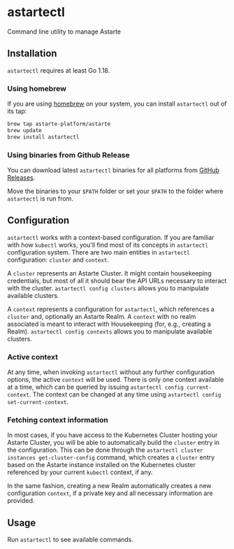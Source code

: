 # astartectl

Command line utility to manage Astarte

## Installation

`astartectl` requires at least Go 1.18.

### Using homebrew

If you are using [homebrew](https://brew.sh/) on your system, you can install `astartectl` out of its tap:

```bash
brew tap astarte-platform/astarte
brew update
brew install astartectl
```

### Using binaries from Github Release

You can download latest `astartectl` binaries for all platforms from [GitHub Releases](https://github.com/astarte-platform/astartectl/releases).

Move the binaries to your `$PATH` folder or set your `$PATH` to the folder where `astartectl` is run from.

## Configuration

`astartectl` works with a context-based configuration. If you are familiar with how `kubectl` works, you'll
find most of its concepts in `astartectl` configuration system. There are two main entities in `astartectl`
configuration: `cluster` and `context`.

A `cluster` represents an Astarte Cluster. It might contain housekeeping credentials, but most of all it should
bear the API URLs necessary to interact with the cluster. `astartectl config clusters` allows you to manipulate
available clusters.

A `context` represents a configuration for `astartectl`, which references a `cluster` and, optionally an Astarte
Realm. A `context` with no realm associated is meant to interact with Housekeeping (for, e.g., creating a Realm).
`astartectl config contexts` allows you to manipulate available clusters.

### Active context

At any time, when invoking `astartectl` without any further configuration options, the active `context` will be
used. There is only one context available at a time, which can be queried by issuing `astartectl config current-context`.
The context can be changed at any time using `astartectl config set-current-context`.

### Fetching context information

In most cases, if you have access to the Kubernetes Cluster hosting your Astarte Cluster, you will be able to
automatically build the `cluster` entry in the configuration. This can be done through the
`astartectl cluster instances get-cluster-config` command, which creates a `cluster` entry based on the Astarte
instance installed on the Kubernetes cluster referenced by your current `kubectl` context, if any.

In the same fashion, creating a new Realm automatically creates a new configuration `context`, if a private
key and all necessary information are provided.

## Usage

Run `astartectl` to see available commands.
